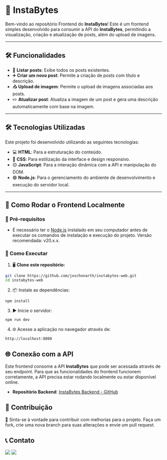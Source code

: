# 📸 InstaBytes

Bem-vindo ao repositório Frontend do **InstaBytes**! Este é um frontend simples desenvolvido para consumir a API do **InstaBytes**, permitindo a visualização, criação e atualização de posts, além do upload de imagens.


---

## 🛠️ Funcionalidades

- 📃 **Listar posts**: Exibe todos os posts existentes.
- ➕ **Criar um novo post**: Permite a criação de posts com título e descrição.
- 📤 **Upload de imagem**: Permite o upload de imagens associadas aos posts.
- ✏️ **Atualizar post**: Atualiza a imagem de um post e gera uma descrição automaticamente com base na imagem.

---

## 🛠️ Tecnologias Utilizadas

Este projeto foi desenvolvido utilizando as seguintes tecnologias:

- 💻 **HTML**: Para a estruturação do conteúdo.
- 🎨 **CSS**: Para estilização da interface e design responsivo.
- 🟡 **JavaScript**: Para a interação dinâmica com a API e manipulação do DOM.
- 🟢 **Node.js**: Para o gerenciamento do ambiente de desenvolvimento e execução do servidor local.

---

## 🔧 Como Rodar o Frontend Localmente

### 📝 Pré-requisitos

- É necessário ter o [Node.js](https://nodejs.org/) instalado em seu computador antes de executar os comandos de instalação e execução do projeto. Versão recomendada: v20.x.x.


### 🚀 Como Executar

1. 🖥️ **Clone este repositório:**

```bash
git clone https://github.com/joschonarth/instabytes-web.git
cd instabytes-web
```

2. 📦 Instale as dependências:

```bash
npm install
```

3. ▶️ Inicie o servidor:

```bash
npm run dev
```

4. 🌐 Acesse a aplicação no navegador através de:

```bash
http://localhost:8000
```     

## 🌐 Conexão com a API

Este frontend consome a API **InstaBytes** que pode ser acessada através de seu endpoint. Para que as funcionalidades do frontend funcionem corretamente, a API precisa estar rodando localmente ou estar disponível online.

* **Repositório Backend**: [InstaBytes Backend - GitHub](https://github.com/ribeirothales/backend-instabytes/)

## 🤝 Contribuição

🙌 Sinta-se à vontade para contribuir com melhorias para o projeto. Faça um fork, crie uma nova branch para suas alterações e envie um pull request.

## 📞 Contato

<div>
    <a href="[https://www.linkedin.com/in/joschonarth/](https://www.linkedin.com/in/ribeirothales/)" target="_blank"><img src="https://img.shields.io/badge/LinkedIn-0077B5?style=for-the-badge&logo=linkedin&logoColor=white" target="_blank"></a>
    <a href="mailto:thales.o.ribeiro@gmail.com" target="_blank"><img src="https://img.shields.io/badge/Gmail-D14836?style=for-the-badge&logo=gmail&logoColor=white" target="_blank"></a>
</div>
